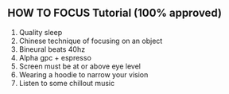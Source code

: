 ## HOW TO FOCUS Tutorial (100% approved)
1. Quality sleep
2. Chinese technique of focusing on an object 
3. Bineural beats 40hz 
4. Alpha gpc + espresso
5. Screen must be at or above eye level
6. Wearing a hoodie to narrow your vision
7. Listen to some chillout music
